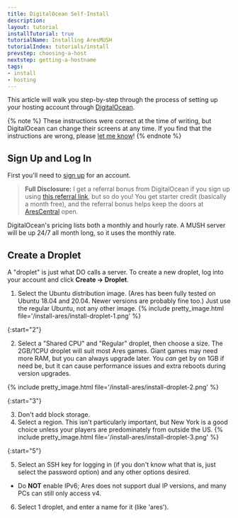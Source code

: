 ```yaml
---
title: DigitalOcean Self-Install
description: 
layout: tutorial
installTutorial: true
tutorialName: Installing AresMUSH
tutorialIndex: tutorials/install
prevstep: choosing-a-host
nextstep: getting-a-hostname
tags:
- install
- hosting
---
```


This article will walk you step-by-step through the process of setting up your hosting account through [DigitalOcean](http://www.digitalocean.com/?refcode=5c07173bc1f2).

{% note %} 
These instructions were correct at the time of writing, but DigitalOcean can change their screens at any time.  If you find that the instructions are wrong, please [let me know](/feedback.html)!
{% endnote %}

## Sign Up and Log In

First you'll need to [sign up](http://www.digitalocean.com/?refcode=5c07173bc1f2) for an account.

> **Full Disclosure:** I get a referral bonus from DigitalOcean if you sign up using [this referral link](http://www.digitalocean.com/?refcode=5c07173bc1f2), but so do you!  You get starter credit (basically a month free), and the referral bonus helps keep the doors at [AresCentral](/arescentral.html) open.

DigitalOcean's pricing lists both a monthly and hourly rate.  A MUSH server will be up 24/7 all month long, so it uses the monthly rate.

## Create a Droplet

A "droplet" is just what DO calls a server.  To create a new droplet, log into your account and click **Create -> Droplet**.  

1. Select the Ubuntu distribution image.  (Ares has been fully tested on Ubuntu 18.04 and 20.04.  Newer versions are probably fine too.)  Just use the regular Ubuntu, not any other image.
{% include pretty_image.html file='/install-ares/install-droplet-1.png' %}

{:start="2"}

2. Select a "Shared CPU" and "Regular" droplet, then choose a size. The 2GB/1CPU droplet will suit most Ares games. Giant games may need more RAM, but you can always upgrade later. You *can* get by on 1GB if need be, but it can cause performance issues and extra reboots during version upgrades.

{% include pretty_image.html file='/install-ares/install-droplet-2.png' %}

{:start="3"}

3. Don't add block storage.
4. Select a region. This isn't particularly important, but New York is a good choice unless your players are predominately from outside the US.
{% include pretty_image.html file='/install-ares/install-droplet-3.png' %}


{:start="5"}

5. Select an SSH key for logging in (if you don't know what that is, just select the password option) and any other options desired.
* Do **NOT** enable IPv6; Ares does not support dual IP versions, and many PCs can still only access v4.
6. Select 1 droplet, and enter a name for it (like 'ares').
